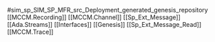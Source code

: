 #sim_sp_SIM_SP_MFR_src_Deployment_generated_genesis_repository
[[MCCM.Recording]]
[[MCCM.Channel]]
[[Sp_Ext_Message]]
[[Ada.Streams]]
[[Interfaces]]
[[Genesis]]
[[Sp_Ext_Message_Read]]
[[MCCM.Trace]]
